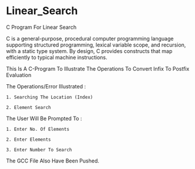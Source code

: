 # Linear_Search
C Program For Linear Search

C is a general-purpose, procedural computer programming language supporting structured programming, lexical variable scope, and recursion, with a static type system. By design, C provides constructs that map efficiently to typical machine instructions.

This Is A C-Program To Illustrate The Operations To Convert Infix To Postfix Evaluation

The Operations/Error Illustrated :

    1. Searching The Location (Index)

    2. Element Search

The User Will Be Prompted To :

    1. Enter No. Of Elements

    2. Enter Elements

    3. Enter Number To Search

The GCC File Also Have Been Pushed.
